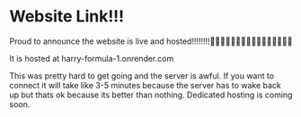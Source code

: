 # Website Link!!!
Proud to announce the website is live and hosted!!!!!!!!🎉🎉🎉🎉🎉🎉🎉🎉🎉🎉🎉🎉🎉🎉🎉🎉

It is hosted at harry-formula-1.onrender.com

This was pretty hard to get going and the server is awful. If you want to connect it will take like 3-5 minutes because the server has to wake back up but thats ok because its better than nothing. Dedicated hosting is coming soon.